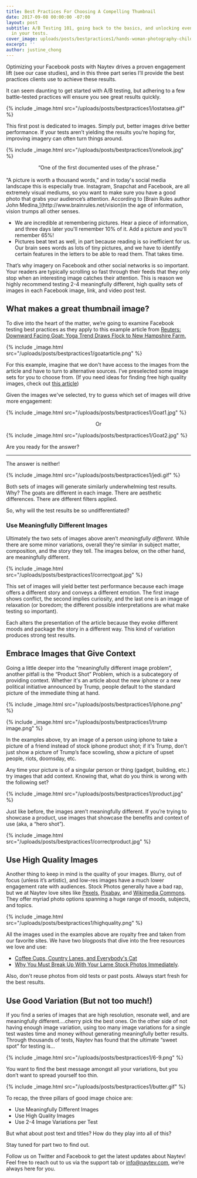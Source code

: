 ```yaml
---
title: Best Practices For Choosing A Compelling Thumbnail
date: 2017-09-08 00:00:00 -07:00
layout: post
subtitle: A/B Testing 101, going back to the basics, and unlocking even more performance
  in your tests.
cover_image: uploads/posts/bestpractices1/hands-woman-photography-children.jpg
excerpt: ''
author: justine_chong
---
```


Optimizing your Facebook posts with Naytev drives a proven engagement lift (see our case studies), and in this three part series I’ll provide the best practices clients use to achieve these results.

It can seem daunting to get started with A/B testing, but adhering to a few battle-tested practices will ensure you see great results quickly. 


{% include _image.html src="/uploads/posts/bestpractices1/lostatsea.gif" %}

This first post is dedicated to images. Simply put, better images drive better performance. If your tests aren’t yielding the results you’re hoping for, improving imagery can often turn things around.

{% include _image.html src="/uploads/posts/bestpractices1/onelook.jpg" %}
<center> “One of the first documented uses of the phrase.” </center>
<br>
“A picture is worth a thousand words,” and in today's social media landscape this is especially true. Instagram, Snapchat and Facebook, are all extremely visual mediums, so you want to make sure you have a good photo that grabs your audience’s attention. According to [Brain Rules author John Medina,](http://www.brainrules.net/vision)in the age of information, vision trumps all other senses. 

- We are incredible at remembering pictures. Hear a piece of information, and three days later you'll remember 10% of it. Add a picture and you'll remember 65%!
- Pictures beat text as well, in part because reading is so inefficient for us. Our brain sees words as lots of tiny pictures, and we have to identify certain features in the letters to be able to read them. That takes time.

That’s why imagery on Facebook and other social networks is so important. Your readers are typically scrolling so fast through their feeds that they only stop when an interesting image catches their attention. This is reason we highly recommend testing 2-4 meaningfully different, high quality sets of images in each Facebook image, link, and video post test.

## What makes a great thumbnail image? 
 
To dive into the heart of the matter, we’re going to examine Facebook testing best practices as they apply to this example article from [Reuters: Downward Facing Goat: Yoga Trend Draws Flock to New Hampshire Farm.](http://www.reuters.com/article/us-new-hampshire-goats-idUSKCN18F1Y8)

{% include _image.html src="/uploads/posts/bestpractices1/goatarticle.png" %} 

For this example, imagine that we don't have access to the images from the article and have to turn to alternative sources. I’ve preselected some image sets for you to choose from. (If you need ideas for finding free high quality images, check out [this article](http://blog.naytev.com/break-up-with-paid-stock/))

Given the images we've selected, try to guess which set of images will drive more engagement: 

{% include _image.html src="/uploads/posts/bestpractices1/Goat1.jpg" %}

<center> Or </center>

{% include _image.html src="/uploads/posts/bestpractices1/Goat2.jpg" %}

Are you ready for the answer?

-----------------------

The answer is neither! 

{% include _image.html src="/uploads/posts/bestpractices1/jedi.gif" %}

Both sets of images will generate similarly underwhelming test results. Why? The goats are different in each image. There are aesthetic differences. There are different filters applied. 

So, why will the test results be so undifferentiated? 

### Use Meaningfully Different Images 

Ultimately the two sets of images above aren’t *meaningfully different.* While there are some minor variations, overall they're similar in subject matter, composition, and the story they tell. The images below, on the other hand, are meaningfully different.

{% include _image.html src="/uploads/posts/bestpractices1/correctgoat.jpg" %}

This set of images will yield better test performance because each image offers a different story and conveys a different emotion. The first image shows conflict, the second implies curiosity, and the last one is an image of relaxation (or boredom; the different possible interpretations are what make testing so important).

Each alters the presentation of the article because they evoke different moods and package the story in a different way. This kind of variation produces strong test results.

## Embrace Images that Give Context

Going a little deeper into the “meaningfully different image problem”, another pitfall is the “Product Shot” Problem, which is a subcategory of providing context. Whether it's an article about the new iphone or a new political initiative announced by Trump, people default to the standard picture of the immediate thing at hand.

{% include _image.html src="/uploads/posts/bestpractices1/iphone.png" %}

{% include _image.html src="/uploads/posts/bestpractices1/trump image.png" %}

In the examples above, try an image of a person using iphone to take a picture of a friend instead of stock iphone product shot; if it's Trump, don't just show a picture of Trump’s face scowling, show a picture of upset people, riots, doomsday, etc.

Any time your picture is of a singular person or thing (gadget, building, etc.) try images that add context. Knowing that, what do you think is wrong with the following set? 

{% include _image.html src="/uploads/posts/bestpractices1/product.jpg" %}

Just like before, the images aren’t meaningfully different. If you’re trying to showcase a product, use images that showcase the benefits and context of use (aka, a “hero shot”).

 {% include _image.html src="/uploads/posts/bestpractices1/correctproduct.jpg" %}

## Use High Quality Images

Another thing to keep in mind is the quality of your images. Blurry, out of focus (unless it’s artistic), and low-res images have a much lower engagement rate with audiences. Stock Photos generally have a bad rap, but we at Naytev love sites like [Pexels](www.pexels.com), [Pixabay](www.pixabay.com), and [Wikimedia Commons](https://commons.wikimedia.org/wiki/Main_Page). They offer myriad photo options spanning a huge range of moods, subjects, and topics. 

{% include _image.html src="/uploads/posts/bestpractices1/highquality.png" %}

All the images used in the examples above are royalty free and taken from our favorite sites. We have two blogposts that dive into the free resources we love and use:

- [Coffee Cups, Country Lanes, and Everybody's Cat](http://blog.naytev.com/find-images-you-need/)
- [Why You Must Break Up With Your Lame Stock Photos Immediately](http://blog.naytev.com/break-up-with-paid-stock/).

Also, don't reuse photos from old tests or past posts. Always start fresh for the best results.

## Use Good Variation (But not too much!)

If you find a series of images that are high resolution, resonate well, and are meaningfully different….cherry pick the best ones. On the other side of not having enough image variation, using too many image variations for a single test wastes time and money without generating meaningfully better results. Through thousands of tests, Naytev has found that the ultimate “sweet spot” for testing is…
 
{% include _image.html src="/uploads/posts/bestpractices1/6-9.png" %}

You want to find the best message amongst all your variations, but you don’t want to spread yourself too thin. 

{% include _image.html src="/uploads/posts/bestpractices1/butter.gif" %}


To recap, the three pillars of good image choice are:

- Use Meaningfully Different Images 
- Use High Quality Images 
- Use 2-4 Image Variations per Test

But what about post text and titles? How do they play into all of this?

Stay tuned for part two to find out. 

Follow us on Twitter and Facebook to get the latest updates about Naytev! Feel free to reach out to us via the support tab or info@naytev.com, we’re always here for you. 
